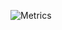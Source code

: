 
![Metrics](https://metrics.lecoq.io/jizhang02?template=classic&languages=1&isocalendar=1&base=header%2C%20activity%2C%20community%2C%20repositories%2C%20metadata&base.indepth=false&base.hireable=false&base.skip=false&isocalendar=false&isocalendar.duration=half-year&languages=false&languages.limit=8&languages.threshold=0%25&languages.other=false&languages.colors=github&languages.sections=most-used&languages.indepth=false&languages.analysis.timeout=15&languages.analysis.timeout.repositories=7.5&languages.categories=markup%2C%20programming&languages.recent.categories=markup%2C%20programming&languages.recent.load=300&languages.recent.days=14&config.timezone=Europe%2FParis)

<!---
- 👋 Hi, I’m @jizhang02
- 👀 I’m interested in Medical image analysis.
- 🌱 I’m currently working in LaTIM lab as a post-doc.
- 📫 Reach me via jing3jour@gmail.com or my [personal website](https://jizhang02.github.io/)
--->
<!---
jizhang02/jizhang02 is a ✨ special ✨ repository because its `README.md` (this file) appears on your GitHub profile.
You can click the Preview link to take a look at your changes.
--->
